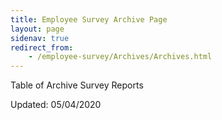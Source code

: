 ```yaml
---
title: Employee Survey Archive Page
layout: page
sidenav: true
redirect_from:
    - /employee-survey/Archives/Archives.html
---
```


Table of Archive Survey Reports




Updated: 05/04/2020
